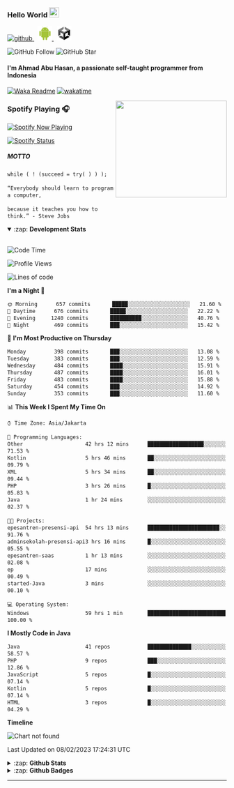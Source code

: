 ### Hello World <img src="https://github.com/eby8zevin/eby8zevin/blob/main/assets/Hi.gif"  width="23" height="23">

<p align="left">
  <a href="https://github.com/eby8zevin" target="_blank">
    <img src="https://github.com/eby8zevin/eby8zevin/blob/main/assets/GitHub.png" alt="github" width="33" height="33"/>
  </a>
  &nbsp;
  <a href="https://github.com/eby8zevin/QRBarcode" target="_blank">
    <img src="https://raw.githubusercontent.com/devicons/devicon/master/icons/android/android-plain.svg" alt="android" width="33" height="33"/>
  </a>
  &nbsp;
  <a href="https://github.com/eby8zevin/unity-ARMarker" target="_blank">
    <img src="https://raw.githubusercontent.com/devicons/devicon/master/icons/unity/unity-original.svg" alt="unity" width="33" height="33"/>
  </a>
</p>

![GitHub Follow](https://img.shields.io/github/followers/eby8zevin.svg?style=social&label=Follow)
![GitHub Star](https://img.shields.io/github/stars/eby8zevin?affiliations=OWNER%2CCOLLABORATOR&style=social&label=Star)

#### I'm Ahmad Abu Hasan, a passionate self-taught programmer from Indonesia

[![Waka Readme](https://github.com/eby8zevin/eby8zevin/actions/workflows/anmol098.yml/badge.svg)](https://github.com/eby8zevin/eby8zevin/actions/workflows/anmol098.yml)
[![wakatime](https://wakatime.com/badge/user/bbcd646f-1daf-4865-a20e-46d4c803e6f8.svg)](https://wakatime.com/@bbcd646f-1daf-4865-a20e-46d4c803e6f8)

<img src="https://github.com/eby8zevin/eby8zevin/blob/main/assets/Octocat.png" width="255" height="222" align='right'>

### Spotify Playing 🎧

[<img src="https://spotify-now-playing-ahmadabuhasan.vercel.app/api/spotify-playing" alt="Spotify Now Playing" width="350" />](https://open.spotify.com/user/gr3y7pr12w9ol2dy2ccdb10e7)

[<img src="https://readme-spotify-status-ahmadabuhasan.vercel.app/api/run-spotify-status" alt="Spotify Status" width="350" />](https://open.spotify.com/user/gr3y7pr12w9ol2dy2ccdb10e7)

##### MOTTO

```
while ( ! (succeed = try( ) ) );

“Everybody should learn to program a computer,

because it teaches you how to think.” - Steve Jobs
```

<details open>
  <summary> :zap: <b>Development Stats</b> </summary>
<br/>

<!--START_SECTION:waka-->
![Code Time](http://img.shields.io/badge/Code%20Time-2%2C696%20hrs%2027%20mins-blue)

![Profile Views](http://img.shields.io/badge/Profile%20Views-31-blue)

![Lines of code](https://img.shields.io/badge/From%20Hello%20World%20I%27ve%20Written-248%20Thousand%20lines%20of%20code-blue)

**I'm a Night 🦉** 

```text
🌞 Morning      657 commits       █████░░░░░░░░░░░░░░░░░░░░   21.60 % 
🌆 Daytime      676 commits       █████░░░░░░░░░░░░░░░░░░░░   22.22 % 
🌃 Evening     1240 commits       ██████████░░░░░░░░░░░░░░░   40.76 % 
🌙 Night        469 commits       ███░░░░░░░░░░░░░░░░░░░░░░   15.42 % 

```
📅 **I'm Most Productive on Thursday** 

```text
Monday         398 commits       ███░░░░░░░░░░░░░░░░░░░░░░   13.08 % 
Tuesday        383 commits       ███░░░░░░░░░░░░░░░░░░░░░░   12.59 % 
Wednesday      484 commits       ████░░░░░░░░░░░░░░░░░░░░░   15.91 % 
Thursday       487 commits       ████░░░░░░░░░░░░░░░░░░░░░   16.01 % 
Friday         483 commits       ████░░░░░░░░░░░░░░░░░░░░░   15.88 % 
Saturday       454 commits       ███░░░░░░░░░░░░░░░░░░░░░░   14.92 % 
Sunday         353 commits       ███░░░░░░░░░░░░░░░░░░░░░░   11.60 % 

```


📊 **This Week I Spent My Time On** 

```text
⌚︎ Time Zone: Asia/Jakarta

💬 Programming Languages: 
Other                    42 hrs 12 mins      ██████████████████░░░░░░░   71.53 % 
Kotlin                   5 hrs 46 mins       ██░░░░░░░░░░░░░░░░░░░░░░░   09.79 % 
XML                      5 hrs 34 mins       ██░░░░░░░░░░░░░░░░░░░░░░░   09.44 % 
PHP                      3 hrs 26 mins       █░░░░░░░░░░░░░░░░░░░░░░░░   05.83 % 
Java                     1 hr 24 mins        ░░░░░░░░░░░░░░░░░░░░░░░░░   02.37 % 

🐱‍💻 Projects: 
epesantren-presensi-api  54 hrs 13 mins      ███████████████████████░░   91.76 % 
adminsekolah-presensi-api3 hrs 16 mins       █░░░░░░░░░░░░░░░░░░░░░░░░   05.55 % 
epesantren-saas          1 hr 13 mins        ░░░░░░░░░░░░░░░░░░░░░░░░░   02.08 % 
ep                       17 mins             ░░░░░░░░░░░░░░░░░░░░░░░░░   00.49 % 
started-Java             3 mins              ░░░░░░░░░░░░░░░░░░░░░░░░░   00.10 % 

💻 Operating System: 
Windows                  59 hrs 1 min        █████████████████████████   100.00 % 

```

**I Mostly Code in Java** 

```text
Java                     41 repos            ██████████████░░░░░░░░░░░   58.57 % 
PHP                      9 repos             ███░░░░░░░░░░░░░░░░░░░░░░   12.86 % 
JavaScript               5 repos             █░░░░░░░░░░░░░░░░░░░░░░░░   07.14 % 
Kotlin                   5 repos             █░░░░░░░░░░░░░░░░░░░░░░░░   07.14 % 
HTML                     3 repos             █░░░░░░░░░░░░░░░░░░░░░░░░   04.29 % 

```


**Timeline**

![Chart not found](https://raw.githubusercontent.com/eby8zevin/eby8zevin/main/charts/bar_graph.png) 


 Last Updated on 08/02/2023 17:24:31 UTC
<!--END_SECTION:waka-->

</details>

<details>
  <summary> :zap: <b>Github Stats</b> </summary>
<p align="center">:heart:</p>
<p align="center"><a href="https://github.com/eby8zevin">
  <img src="https://github-readme-stats.vercel.app/api?username=eby8zevin&show_icons=true&theme=dark&line_height=20">
  <img src="https://github-readme-stats.vercel.app/api/top-langs/?username=eby8zevin&layout=compact&theme=dark">
</a></p>
<p align="center">
  <a href="https://github.com/eby8zevin">
    <img src="https://github-readme-streak-stats.herokuapp.com/?user=eby8zevin&theme=dark"/>
  </a>
</p>
</details>

<details>
  <summary> :zap: <b>Github Badges</b> </summary>
  <br>
  <a href='https://archiveprogram.github.com/'><img src='https://raw.githubusercontent.com/acervenky/animated-github-badges/master/assets/acbadge.gif' width='40' height='40'></a> 
  <a href='https://docs.github.com/en/developers'><img src='https://raw.githubusercontent.com/acervenky/animated-github-badges/master/assets/devbadge.gif' width='40' height='40'></a> 
  <a href='https://github.com/pricing'><img src='https://raw.githubusercontent.com/acervenky/animated-github-badges/master/assets/pro.gif' width='40' height='40'></a> 
  <a href='https://stars.github.com/'><img src='https://raw.githubusercontent.com/acervenky/animated-github-badges/master/assets/starbadge.gif' width='35' height='35'></a> 
  <a href='https://docs.github.com/en/github/supporting-the-open-source-community-with-github-sponsors'><img src='https://raw.githubusercontent.com/acervenky/animated-github-badges/master/assets/sponsorbadge.gif' width='35' height='35'></a>
</details>

---
